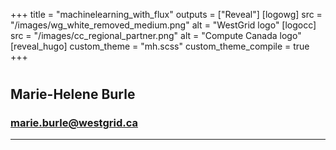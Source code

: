 +++
title = "machinelearning_with_flux"
outputs = ["Reveal"]
[logowg]
src = "/images/wg_white_removed_medium.png"
alt = "WestGrid logo"
[logocc]
src = "/images/cc_regional_partner.png"
alt = "Compute Canada logo"
[reveal_hugo]
custom_theme = "mh.scss"
custom_theme_compile = true
+++

# 

## Marie-Helene Burle

### marie.burle@westgrid.ca

---

